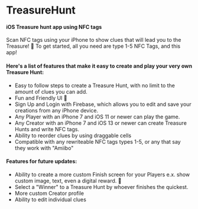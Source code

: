 # TreasureHunt
#### iOS Treasure hunt app using NFC tags
Scan NFC tags using your iPhone to show clues that will lead you to the Treasure! 💎
To get started, all you need are type 1-5 NFC Tags, and this app!

#### Here's a list of features that make it easy to create and play your very own Treasure Hunt:

* Easy to follow steps to create a Treasure Hunt, with no limit to the amount of clues you can add.
* Fun and Friendly UI 📱
* Sign Up and Login with Firebase, which allows you to edit and save your creations from any iPhone device.
* Any Player with an iPhone 7 and iOS 11 or newer can play the game.
* Any Creator with an iPhone 7 and iOS 13 or newer can create Treasure Hunts and write NFC tags.
* Ability to reorder clues by using draggable cells
* Compatible with any rewriteable NFC tags types 1-5, or any that say they work with "Amiibo"

#### Features for future updates:
* Ability to create a more custom Finish screen for your Players e.x. show custom image, text, even a digital reward. 🎁
* Select a "Winner" to a Treasure Hunt by whoever finishes the quickest.
* More custom Creator profile
* Ability to edit individual clues

